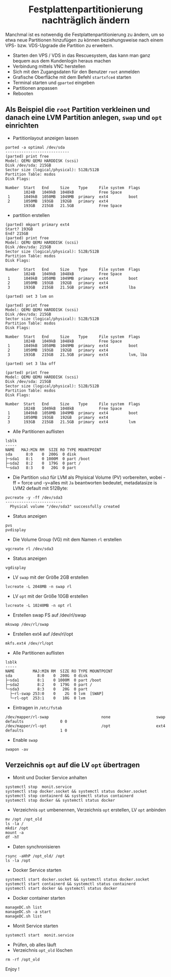 <h1 align="center">Festplattenpartitionierung nachträglich ändern</h1>

Manchmal ist es notwendig die Festplattenpartitionierung zu ändern, um so etwa neue Partitionen hinzufügen zu können beziehungsweise nach einem VPS- bzw. VDS-Upgrade die Partition zu erweitern.

- Starten den VPS / VDS in das Rescuesystem, das kann man ganz bequem aus dem Kundenlogin  heraus machen
- Verbindung mittels VNC herstellen
- Sich mit den Zugangsdaten für den Benutzer `root` anmelden
- Grafische Oberfläche mit dem Befehl `startxfce4` starten
- Terminal starten und `gparted` eingeben
- Partitionen anpassen
- Rebooten

## Als Beispiel die `root` Partition verkleinen und danach eine LVM Partition anlegen, `swap` und `opt` einrichten

- Partitionlayout anzeigen lassen
```
parted -a optimal /dev/sda
----------------------------
(parted) print free
Model: QEMU QEMU HARDDISK (scsi)
Disk /dev/sda: 215GB
Sector size (logical/physical): 512B/512B
Partition Table: msdos
Disk Flags:

Number  Start   End     Size    Type     File system  Flags
        1024B   1049kB  1048kB           Free Space
 1      1049kB  1050MB  1049MB  primary  ext4         boot
 2      1050MB  193GB   192GB   primary  ext4
        193GB   215GB   21.5GB           Free Space
```

- partition erstellen
```
(parted) mkpart primary ext4
Start? 193GB
End? 215GB
(parted) print free
Model: QEMU QEMU HARDDISK (scsi)
Disk /dev/sda: 215GB
Sector size (logical/physical): 512B/512B
Partition Table: msdos
Disk Flags:

Number  Start   End     Size    Type     File system  Flags
        1024B   1049kB  1048kB           Free Space
 1      1049kB  1050MB  1049MB  primary  ext4         boot
 2      1050MB  193GB   192GB   primary  ext4
 3      193GB   215GB   21.5GB  primary  ext4         lba
 
(parted) set 3 lvm on

(parted) print free
Model: QEMU QEMU HARDDISK (scsi)
Disk /dev/sda: 215GB
Sector size (logical/physical): 512B/512B
Partition Table: msdos
Disk Flags:

Number  Start   End     Size    Type     File system  Flags
        1024B   1049kB  1048kB           Free Space
 1      1049kB  1050MB  1049MB  primary  ext4         boot
 2      1050MB  193GB   192GB   primary  ext4
 3      193GB   215GB   21.5GB  primary  ext4         lvm, lba

(parted) set 3 lba off

(parted) print free
Model: QEMU QEMU HARDDISK (scsi)
Disk /dev/sda: 215GB
Sector size (logical/physical): 512B/512B
Partition Table: msdos
Disk Flags:

Number  Start   End     Size    Type     File system  Flags
        1024B   1049kB  1048kB           Free Space
 1      1049kB  1050MB  1049MB  primary  ext4         boot
 2      1050MB  193GB   192GB   primary  ext4
 3      193GB   215GB   21.5GB  primary  ext4         lvm
```

- Alle Partitionen auflisten
```
lsblk
-----
NAME   MAJ:MIN RM  SIZE RO TYPE MOUNTPOINT
sda      8:0    0  200G  0 disk
├─sda1   8:1    0 1000M  0 part /boot
├─sda2   8:2    0  179G  0 part /
└─sda3   8:3    0   20G  0 part
```

- Die Partition `sda3` für LVM als Phyisical Volume (PV) vorbereiten, wobei -ff = force und -y=alles mit `Ja` beantworten bedeutet, metadatasize is LVM2 default mit 512Byte:
```
pvcreate -y -ff /dev/sda3
-------------------------
  Physical volume "/dev/sda3" successfully created
```

- Status anzeigen

```
pvs
pvdisplay
```

- Die Volume Group (VG) mit dem Namen `rl` erstellen

```
vgcreate rl /dev/sda3
```

- Status anzeigen

```pvdisplay
vgdisplay
```

- LV `swap` mit der Größe 2GB erstellen

```
lvcreate -L 2048MB -n swap rl
```

- LV `opt` mit der Größe 10GB erstellen
```
lvcreate -L 10240MB -n opt rl
```

- Erstellen swap FS auf /dev/rl/swap
```
mkswap /dev/rl/swap
```

- Erstellen ext4 auf /dev/rl/opt
```
mkfs.ext4 /dev/rl/opt
```

- Alle Partitionen auflisten
```
lsblk
-----
NAME        MAJ:MIN RM  SIZE RO TYPE MOUNTPOINT
sda           8:0    0  200G  0 disk
├─sda1        8:1    0 1000M  0 part /boot
├─sda2        8:2    0  179G  0 part /
└─sda3        8:3    0   20G  0 part
  ├─rl-swap 253:0    0    2G  0 lvm  [SWAP]
  └─rl-opt  253:1    0   10G  0 lvm
```

- Eintragen in `/etc/fstab`
```
/dev/mapper/rl-swap                       none                    swap    defaults                0 0
/dev/mapper/rl-opt                        /opt                    ext4    defaults                1 0
```

- Enable `swap`
```
swapon -av
```

## Verzeichnis `opt` auf die LV `opt` übertragen

- Monit und Docker Service anhalten
```
systemctl stop  monit.service
systemctl stop docker.socket && systemctl status docker.socket 
systemctl stop containerd && systemctl status containerd
systemctl stop docker && systemctl status docker
```

- Verzeichnis `opt` umbenennen, Verzeichnis `opt` erstellen, LV `opt` anbinden
```
mv /opt /opt_old
ls -la /
mkdir /opt
mount -a
df -hT
```


- Daten synchronisieren
```
rsync -aHhP /opt_old/ /opt
ls -la /opt
```

- Docker Service starten
```
systemctl start docker.socket && systemctl status docker.socket 
systemctl start containerd && systemctl status containerd
systemctl start docker && systemctl status docker
```

- Docker container starten
```
manageDC.sh list
manageDC.sh -a start
manageDC.sh list
```

- Monit Service starten
```
systemctl start  monit.service
```

- Prüfen, ob alles läuft
- Verzeichnis `opt_old` löschen
```
rm -rf /opt_old
```


Enjoy !

